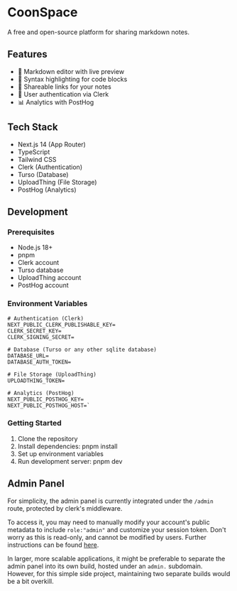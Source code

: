 # CoonSpace

A free and open-source platform for sharing markdown notes.

## Features

- 📝 Markdown editor with live preview
- 🎨 Syntax highlighting for code blocks
- 🔗 Shareable links for your notes
- 👤 User authentication via Clerk
- 📊 Analytics with PostHog

## Tech Stack

- Next.js 14 (App Router)
- TypeScript
- Tailwind CSS
- Clerk (Authentication)
- Turso (Database)
- UploadThing (File Storage)
- PostHog (Analytics)

## Development

### Prerequisites

- Node.js 18+
- pnpm
- Clerk account
- Turso database
- UploadThing account
- PostHog account

### Environment Variables

```env
# Authentication (Clerk)
NEXT_PUBLIC_CLERK_PUBLISHABLE_KEY=
CLERK_SECRET_KEY=
CLERK_SIGNING_SECRET=

# Database (Turso or any other sqlite database)
DATABASE_URL=
DATABASE_AUTH_TOKEN=

# File Storage (UploadThing)
UPLOADTHING_TOKEN=

# Analytics (PostHog)
NEXT_PUBLIC_POSTHOG_KEY=
NEXT_PUBLIC_POSTHOG_HOST=`
```

### Getting Started

1. Clone the repository
2. Install dependencies: pnpm install
3. Set up environment variables
4. Run development server: pnpm dev

## Admin Panel

For simplicity, the admin panel is currently integrated under the `/admin` route, protected by clerk's middleware.

To access it, you may need to manually modify your account's public metadata to include `role:"admin"` and customize your session token. Don't worry as this is read-only, and cannot be modified by users. Further instructions can be found [here](https://clerk.com/docs/references/nextjs/basic-rbac).

In larger, more scalable applications, it might be preferable to separate the admin panel into its own build, hosted under an `admin.` subdomain. However, for this simple side project, maintaining two separate builds would be a bit overkill.
